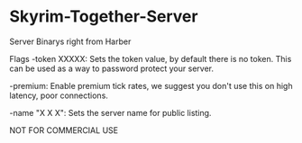 # Skyrim-Together-Server

Server Binarys right from Harber

Flags
-token XXXXX: Sets the token value, by default there is no token. This can be used as a way to password protect your server.

-premium: Enable premium tick rates, we suggest you don't use this on high latency, poor connections.

-name "X X X": Sets the server name for public listing.


NOT FOR COMMERCIAL USE
